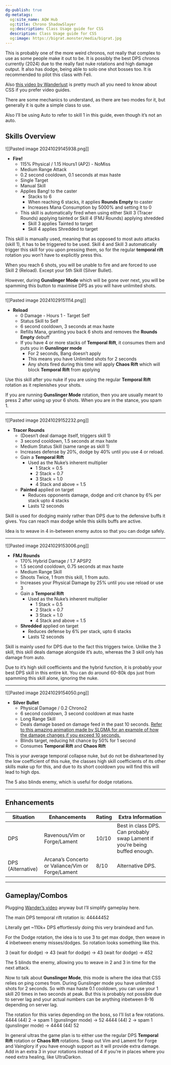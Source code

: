 ```yaml
---
dg-publish: true
dg-metatags:
  og:site_name: AQW Hub
  og:title: Chrono ShadowSlayer
  og:description: Class Usage guide for CSS
  description: Class Usage guide for CSS
  og:image: https://bigrat.monster/media/bigrat.jpg
---
```

This is probably one of the more weird chronos, not really that complex to use as some people make it out to be. It is possibly the best DPS chronos currently (2024) due to the really fast nuke rotations and high damage output. It also has dodge, being able to solo one shot bosses too. It is recommended to pilot this class with Feli. 

Also [this video by Wanderlust](https://www.youtube.com/watch?v=uYuulGi0YXo) is pretty much all you need to know about CSS if you prefer video guides.

There are some mechanics to understand, as there are two modes for it, but generally it is quite a simple class to use.

Also I’ll be using Auto to refer to skill 1 in this guide, even though it’s not an auto.

## Skills Overview

![[Pasted image 20241029145938.png]]
- **Fire!**
	- 115% Physical / 1.15 Hours1 (AP2) - NoMiss
	- Medium Range Attack
	- 0.2 second cooldown, 0.1 seconds at max haste
	- Single Target
	- Manual Skill
	- Applies Bang! to the caster
		- Stacks to 6
		- When reaching 6 stacks, it applies **Rounds Empty** to caster
		- Increases Mana Consumption by 5000% and setting it to 0
	- This skill is automatically fired when using either Skill 3 (Tracer Rounds) applying tainted or Skill 4 (FMJ Rounds) applying shredded
		- Skill 3 applies Tainted to target
		- Skill 4 applies Shredded to target

This skill is manually used, meaning that as opposed to most auto attacks (skill 1), it has to be triggered to be used. Skill 4 and Skill 3 automatically trigger this skill for you upon pressing them, so for the regular **temporal rift** rotation you won’t have to explicitly press this.

When you reach 6 shots, you will be unable to fire and are forced to use Skill 2 (Reload). Except your 5th Skill (Silver Bullet).

However, during **Gunslinger Mode** which will be gone over next, you will be spamming this button to maximise DPS as you will have unlimited shots.

---

![[Pasted image 20241029151114.png]]
- **Reload**
	- 0 Damage - Hours 1 - Target Self
	- Status Skill to Self
	- 6 second cooldown, 3 seconds at max haste
	- Refills Mana, granting you back 6 shots and removes the **Rounds Empty** debuff
	- If you have 4 or more stacks of **Temporal Rift**, it consumes them and puts you in **Gunslinger mode**
		- For 2 seconds, Bang doesn’t apply
		- This means you have Unlimited shots for 2 seconds
		- Any shots fired during this time will apply **Chaos Rift** which will block **Temporal Rift** from applying

Use this skill after you nuke if you are using the regular **Temporal Rift** rotation as it replenishes your shots.

If you are running **Gunslinger Mode** rotation, then you are usually meant to press 2 after using up your 6 shots. When you are in the stance, you spam 1.

--- 

![[Pasted image 20241029152232.png]]
- **Tracer Rounds**
	- (Doesn’t deal damage itself, triggers skill 1)
	- 3 second cooldown, 1.5 seconds at max haste
	- Medium Status Skill (same range as skill 1)
	- Increases defense by 20%, dodge by 40% until you use 4 or reload.
	- Gain a **Temporal Rift**
		- Used as the Nuke’s inherent multiplier
			- 1 Stack = 0.5
			- 2 Stack = 0.7
			- 3 Stack = 1.0
			- 4 Stack and above = 1.5
	- **Painted** applied on target
		- Reduces opponents damage, dodge and crit chance by 6% per stack upto 4 stacks
		- Lasts 12 seconds

Skill is used for dodging mainly rather than DPS due to the defensive buffs it gives. You can reach max dodge while this skills buffs are active.

Idea is to weave in 4 in-between enemy autos so that you can dodge safely.

---

![[Pasted image 20241029153006.png]]
- **FMJ Rounds**
	- 170% Hybrid Damage / 1.7 APSP2
	- 1.5 second cooldown, 0.75 seconds at max haste
	- Medium Range Skill
	- Shoots Twice, 1 from this skill, 1 from auto.
	- Increases your Physical Damage by 25% until you use reload or use 3
	- Gain a **Temporal Rift**
		- Used as the Nuke’s inherent multiplier
			- 1 Stack = 0.5
			- 2 Stack = 0.7
			- 3 Stack = 1.0
			- 4 Stack and above = 1.5
	- **Shredded** applied on target
		- Reduces defense by 6% per stack, upto 6 stacks
		- Lasts 12 seconds

Skill is mainly used for DPS due to the fact this triggers twice. Unlike the 3 skill, this skill deals damage alongside it’s auto, whereas the 3 skill only has damage from auto. 

Due to it’s high skill coefficients and the hybrid function, it is probably your best DPS skill in this entire kit. You can do around 60-80k dps just from spamming this skill alone, ignoring the nuke.

---

![[Pasted image 20241029154050.png]]
- **Silver Bullet**
	- Physical Damage / 0.2 Chrono2
	- 6 second cooldown, 3 second cooldown at max haste
	- Long Range Skill
	- Deals damage based on damage feed in the past 10 seconds. [Refer to this amazing animation made by SLGMA for an example of how the damage changes if you exceed 10 seconds.](https://streamable.com/msrl8) 
	- Blinds target, reducing hit chance by 50% for 1 second
	- Consumes **Temporal Rift** and **Chaos Rift**

This is your average temporal collapse nuke, but do not be disheartened by the low coefficient of this nuke, the classes high skill coefficients of its other skills make up for this, and due to its short cooldown you will find this will lead to high dps.

The 5 also blinds enemy, which is useful for dodge rotations.

---

## Enhancements

| Situation         | Enhancements                                      | Rating | Extra Information                                                          |
| ----------------- | ------------------------------------------------- | ------ | -------------------------------------------------------------------------- |
| DPS               | Ravenous/Vim or Forge/Lament                      | 10/10  | Best in class DPS. Can probably swap Lament if you’re being buffed enough. |
| DPS (Alternative) | Arcana’s Concerto or Valiance/Vim or Forge/Lament | 8/10   | Alternative DPS.                                                           |

---
## Gameplay/Combos

Plugging [Wander’s video](https://www.youtube.com/watch?v=uYuulGi0YXo) anyway but I’ll simplify gameplay here. 

The main DPS temporal rift rotation is:
44444452 

Literally get ~110k+ DPS effortlessly doing this very braindead and fun. 

For the Dodge rotation, the idea is to use 3 to get max dodge, then weave in 4 inbetween enemy misses/dodges. So rotation looks something like this.

3 (wait for dodge) → 43 (wait for dodge) → 43 (wait for dodge) → 452

The 5 blinds the enemy, allowing you to weave in 2 and 3 in time for the next attack.

Now to talk about **Gunslinger Mode**, this mode is where the idea that CSS relies on ping comes from. During Gunslinger mode you have unlimited shots for 2 seconds. So with max haste 0.1 cooldown, you can use your 1 skill 20 times in two seconds at peak. But this is probably not possible due to server lag and your actual numbers can be anything inbetween 8-16 depending on server lag.

The rotation for this varies depending on the boss, so I’ll list a few rotations.
4444 (44) 2 → spam 1 (gunslinger mode) → 52 
4444 (44) 2 → spam 1 (gunslinger mode) → 4444 (44) 52

In general ultras the game plan is to either use the regular DPS **Temporal Rift** rotation or **Chaos Rift** rotations. Swap out Vim and Lament for Forge and Vainglory if you have enough support as it will provide extra damage. Add in an extra 3 in your rotations instead of 4 if you’re in places where you need extra healing, like UltraDarkon.
